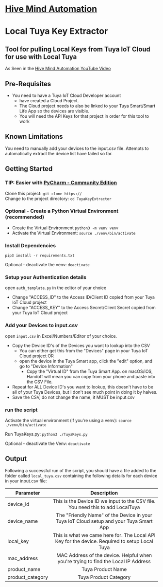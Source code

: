 # [Hive Mind Automation](https://hivemindautomation.com.au)
# Local Tuya Key Extractor

## Tool for pulling Local Keys from Tuya IoT Cloud for use with Local Tuya
As Seen in the [Hive Mind Automation YouTube Video](https://)

## Pre-Requisites

- You need to have a Tuya IoT Cloud Developer account
  - have created a Cloud Project.
  - The Cloud project needs to also be linked to your Tuya Smart/Smart Life App so the devices are visible.
  - You will need the API Keys for that project in order for this tool to work

## Known Limitations
You need to manually add your devices to the input.csv file.
Attempts to automatically extract the device list have failed so far.

## Getting Started

### TIP: Easier with [PyCharm - Community Edition](https://www.jetbrains.com/pycharm/)

Clone this project: `git clone https://`  
Change to the project directory: `cd TuyaKeyExtractor`

### Optional - Create a Python Virtual Environment (recommended)
- Create the Virtual Environment
`python3 -m venv venv`  
- Activate the Virtual Environment:
`source ./venv/bin/activate`

### Install Dependencies
`pip3 install -r requirements.txt`  

Optional - deactivate the venv: `deactivate`

### Setup your Authentication details
open `auth_template.py` in the editor of your choice 
- Change "ACCESS_ID" to the Access ID/Client ID copied from your Tuya IoT Cloud project
- Change "ACCESS_KEY" to the Access Secret/Client Secret copied from your Tuya IoT Cloud project

### Add your Devices to input.csv
open `input.csv` in Excel/Numbers/Editor of your choice.
- Copy the Device ID's of the Devices you want to lookup into the CSV
  - You can either get this from the "Devices" page in your Tuya IoT Cloud project OR
  - open the device in the Tuya Smart app, click the "edit" option, and go to "Device Information"
    - Copy the "Virtual ID" from the Tuya Smart App. on macOS/iOS, Handoff will mean you can copy from your phone and paste into the CSV File.
- Repeat for ALL Device ID's you want to lookup, this doesn't have to be all of your Tuya Devices, but I don't see much point in doing it by halves.
- Save the CSV, do not change the name, it MUST be input.csv

### run the script

Activate the virtual environment (if you're using a venv):
`source ./venv/bin/activate`

Run TuyaKeys.py: `python3 ./TuyaKeys.py`

Optional - deactivate the Venv: `deactivate`

## Output

Following a successful run of the script, you should have a file added to the folder called `local_tuya.csv`
containing the following details for each device in your input.csv file:

| Parameter        |                                          Description                                          |
|------------------|:---------------------------------------------------------------------------------------------:|
| device_id        |        This is the Device ID we input to the CSV file. You need this to add LocalTuya         |
| device_name      |    The "Friendly Name" of the Device in your Tuya IoT Cloud setup and your Tuya Smart App     |
| local_key        | This is what we came here for. The Local API Key for the device. Required to setup Local Tuya |
| mac_address      |      MAC Address of the device. Helpful when you're trying to find the Local IP Address       |
| product_name     |                                       Tuya Product Name                                       |
| product_category |                                     Tuya Product Category                                     |
